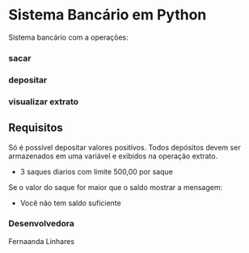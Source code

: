 # Sistema Bancário em Python #


Sistema bancário com a operações:

### sacar
### depositar 
### visualizar extrato


## Requisitos

Só é possível depositar valores positivos. Todos depósitos devem ser armazenados em uma variável e exibidos na operação extrato.

* 3 saques diarios com limite 500,00 por saque


Se o valor do saque for maior que o saldo mostrar a mensagem:
* Você não tem saldo suficiente




### Desenvolvedora 

Fernaanda Linhares

